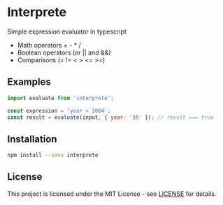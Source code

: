# Interprete

Simple expression evaluator in typescript

* Math operators + - * /
* Boolean operators (or || and &&)
* Comparisons (= != < > <= >=)

## Examples

```javascript
import evaluate from 'interprete';

const expression = 'year < 2004';
const result = evaluate(input, { year: '10' }); // result === true
```

## Installation

```bash
npm install --save interprete
```

## License

This project is licensed under the MIT License - see [LICENSE](LICENSE) for details.

